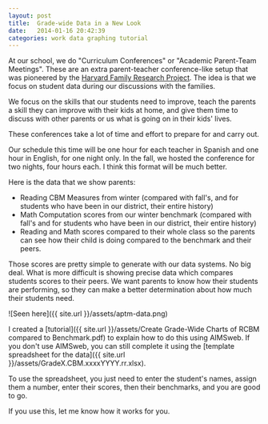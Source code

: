 ```yaml
---
layout: post
title:  Grade-wide Data in a New Look
date:   2014-01-16 20:42:39
categories: work data graphing tutorial
---
```


At our school, we do "Curriculum Conferences" or "Academic Parent-Team Meetings". These are an extra parent-teacher conference-like setup that was pioneered by the [Harvard Family Research Project](http://www.hfrp.org/publications-resources/browse-our-publications/academic-parent-teacher-teams-reorganizing-parent-teacher-conferences-around-data). The idea is that we focus on student data during our discussions with the families. 

We focus on the skills that our students need to improve, teach the parents a skill they can improve with their kids at home, and give them time to discuss with other parents or us what is going on in their kids' lives. 

These conferences take a lot of time and effort to prepare for and carry out. 

Our schedule this time will be one hour for each teacher in Spanish and one hour in English, for one night only. In the fall, we hosted the conference for two nights, four hours each. I think this format will be much better. 

Here is the data that we show parents:

* Reading CBM Measures from winter (compared with fall's, and for students who have been in our district, their entire history)
* Math Computation scores from our winter benchmark (compared with fall's and for students who have been in our district, their entire history)
* Reading and Math scores compared to their whole class so the parents can see how their child is doing compared to the benchmark and their peers.

Those scores are pretty simple to generate with our data systems. No big deal. What is more difficult is showing precise data which compares students scores to their peers. We want parents to know how their students are performing, so they can make a better determination about how much their students need. 

![Seen here]({{ site.url }}/assets/aptm-data.png)

I created a [tutorial]({{ site.url }}/assets/Create Grade-Wide Charts of RCBM compared to Benchmark.pdf) to explain how to do this using AIMSweb. If you don't use AIMSweb, you can still complete it using the [template spreadsheet for the data]({{ site.url }}/assets/GradeX.CBM.xxxxYYYY.rr.xlsx). 

To use the spreadsheet, you just need to enter the student's names, assign them a number, enter their scores, then their benchmarks, and you are good to go. 

If you use this, let me know how it works for you. 